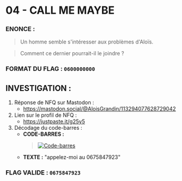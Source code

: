 # 04 - CALL ME MAYBE

### ENONCE :

> Un homme semble s'intéresser aux problèmes d'Aloïs.

> Comment ce dernier pourrait-il le joindre ? 

### FORMAT DU FLAG : `0600000000`

## INVESTIGATION :

1. Réponse de NFQ sur Mastodon :
    - https://mastodon.social/@AloisGrandin/113294077628729042
2. Lien sur le profil de NFQ :
    - https://justpaste.it/g25y5
3. Décodage du code-barres :
    - **CODE-BARRES :**
      > [![Code-barres](https://jpcdn.it/img/small/9892c2054174a8b381177f78afada297.gif "appelez-moi au 0675847923")](https://justpaste.it/g25y5)
    - **TEXTE :** "appelez-moi au 0675847923"

### FLAG VALIDE : `0675847923`
